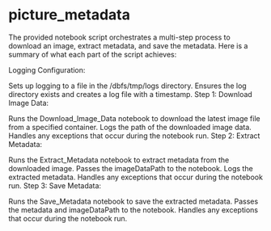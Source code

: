# picture_metadata
The provided notebook script orchestrates a multi-step process to download an image, extract metadata, and save the metadata. Here is a summary of what each part of the script achieves:

Logging Configuration:

Sets up logging to a file in the /dbfs/tmp/logs directory.
Ensures the log directory exists and creates a log file with a timestamp.
Step 1: Download Image Data:

Runs the Download_Image_Data notebook to download the latest image file from a specified container.
Logs the path of the downloaded image data.
Handles any exceptions that occur during the notebook run.
Step 2: Extract Metadata:

Runs the Extract_Metadata notebook to extract metadata from the downloaded image.
Passes the imageDataPath to the notebook.
Logs the extracted metadata.
Handles any exceptions that occur during the notebook run.
Step 3: Save Metadata:

Runs the Save_Metadata notebook to save the extracted metadata.
Passes the metadata and imageDataPath to the notebook.
Handles any exceptions that occur during the notebook run.